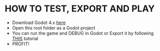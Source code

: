 # HOW TO TEST, EXPORT AND PLAY

- Download Godot 4.x [here](https://godotengine.org/download)
- Open this root folder as a Godot project
- You can run the game and DEBUG in Godot or Export it by following [THIS](https://docs.godotengine.org/en/stable/tutorials/export/exporting_projects.html) tutorial
- PROFIT!